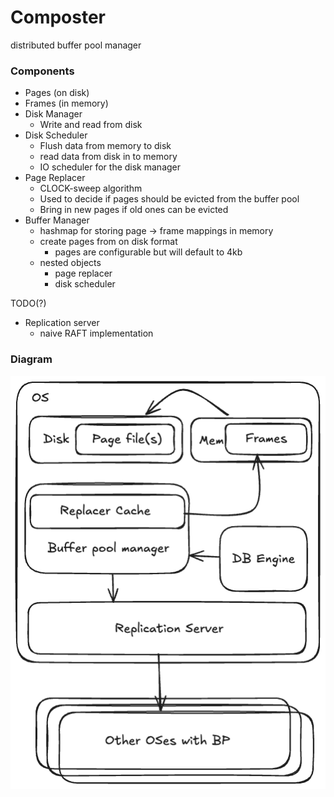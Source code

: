 # Composter

distributed buffer pool manager

### Components

- Pages (on disk)
- Frames (in memory)
- Disk Manager
    - Write and read from disk
- Disk Scheduler
    - Flush data from memory to disk
    - read data from disk in to memory
    - IO scheduler for the disk manager
- Page Replacer
    - CLOCK-sweep algorithm
    - Used to decide if pages should be evicted from the buffer pool
    - Bring in new pages if old ones can be evicted
- Buffer Manager
    - hashmap for storing page -> frame mappings in memory
    - create pages from on disk format
        - pages are configurable but will default to 4kb
    - nested objects
        - page replacer
        - disk scheduler

TODO(?) 
- Replication server
    - naive RAFT implementation

### Diagram

![diagram.png](diagram.png)
